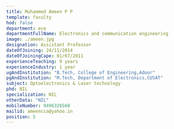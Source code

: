 ```yaml
---
title: Muhammed Ameen P P
template: faculty
hod: false
department: ece
departmentFullName: Electronics and communication engineering
image: ./ameen.jpg
designation: Assistant Professor
dateOfJoining: 24/11/2014
dateOfJoiningCape: 01/07/2011
experienceTeaching: 9 years
experienceIndustry: 1 year
ugAndInstitution: "B.Tech, College of Engineering,Adoor"
pgAndInstitution: "M.Tech, Department of Electronics,CUSAT"
subject: Optoelectronics & Laser technology
phd: NIL
specialization: NIL
otherData: "NIL"
mobileNumber: 9496326560
mailid: ameencca@yahoo.in
position: 5
---
```


